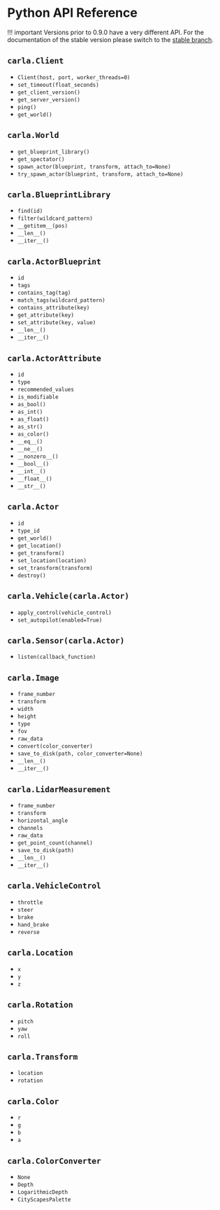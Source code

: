 <h1>Python API Reference</h1>

!!! important
    Versions prior to 0.9.0 have a very different API. For the documentation of
    the stable version please switch to the
    [stable branch](https://carla.readthedocs.io/en/stable/).

## `carla.Client`

- `Client(host, port, worker_threads=0)`
- `set_timeout(float_seconds)`
- `get_client_version()`
- `get_server_version()`
- `ping()`
- `get_world()`

## `carla.World`

- `get_blueprint_library()`
- `get_spectator()`
- `spawn_actor(blueprint, transform, attach_to=None)`
- `try_spawn_actor(blueprint, transform, attach_to=None)`

## `carla.BlueprintLibrary`

- `find(id)`
- `filter(wildcard_pattern)`
- `__getitem__(pos)`
- `__len__()`
- `__iter__()`

## `carla.ActorBlueprint`

- `id`
- `tags`
- `contains_tag(tag)`
- `match_tags(wildcard_pattern)`
- `contains_attribute(key)`
- `get_attribute(key)`
- `set_attribute(key, value)`
- `__len__()`
- `__iter__()`

## `carla.ActorAttribute`

- `id`
- `type`
- `recommended_values`
- `is_modifiable`
- `as_bool()`
- `as_int()`
- `as_float()`
- `as_str()`
- `as_color()`
- `__eq__()`
- `__ne__()`
- `__nonzero__()`
- `__bool__()`
- `__int__()`
- `__float__()`
- `__str__()`

## `carla.Actor`

- `id`
- `type_id`
- `get_world()`
- `get_location()`
- `get_transform()`
- `set_location(location)`
- `set_transform(transform)`
- `destroy()`

## `carla.Vehicle(carla.Actor)`

- `apply_control(vehicle_control)`
- `set_autopilot(enabled=True)`

## `carla.Sensor(carla.Actor)`

- `listen(callback_function)`

## `carla.Image`

- `frame_number`
- `transform`
- `width`
- `height`
- `type`
- `fov`
- `raw_data`
- `convert(color_converter)`
- `save_to_disk(path, color_converter=None)`
- `__len__()`
- `__iter__()`

## `carla.LidarMeasurement`

- `frame_number`
- `transform`
- `horizontal_angle`
- `channels`
- `raw_data`
- `get_point_count(channel)`
- `save_to_disk(path)`
- `__len__()`
- `__iter__()`

## `carla.VehicleControl`

- `throttle`
- `steer`
- `brake`
- `hand_brake`
- `reverse`

## `carla.Location`

- `x`
- `y`
- `z`

## `carla.Rotation`

- `pitch`
- `yaw`
- `roll`

## `carla.Transform`

- `location`
- `rotation`

## `carla.Color`

- `r`
- `g`
- `b`
- `a`

## `carla.ColorConverter`

- `None`
- `Depth`
- `LogarithmicDepth`
- `CityScapesPalette`
